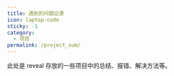 ```yaml
---
title: 遇到的问题记录
icon: laptop-code
sticky: -1
category:
  - 项目
permalink: /project_sum/
---
```

此处是 reveal 存放的一些项目中的总结、报错、解决方法等。
<Catalog base='/project_sum/'/>
